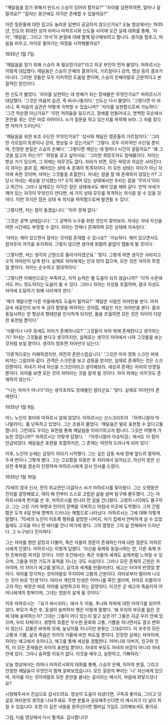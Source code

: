 "깨달음을 얻기 위해서 반드시 스승이 있어야 할까요?"
"자아를 실현하려면,
얼마나 걸릴까요?"
"잠자는 동안에도 자각은 존재할 수 있을까요?"

이런 질문들에 대한 깊고도 놀라운 답변이 궁금하지 않으신가요?
오늘 영상에서는 1935년,
인도의 위대한 성자 라마나 마하르시와 신도들 사이에 오간 실제 대화를 통해,
'자아',
'깨달음',
그리고 '의식'의 본질에 대해 함께 탐구해보려고 합니다.
생각을 멈추고,
마음을 비우고,
자아로 돌아가는 여정을 시작해볼까요?



1935년 1월 7일.



'깨달음을 얻기 위해 스승이 꼭 필요한가요?'라고 피곳 부인이 먼저 물었다.
마하르시는 이렇게 대답했다.
깨달음은 스승의 은혜의 결과이지,
가르침이나 강의,
명상 등의 결과가 아니다.
그러한 것들은 모두 이차적인 도움일 뿐이며,
스승의 은혜야말로 근본적이고 본질적인 원인이다.

한 신도가 물었다.
'자아를 실현하는 데 방해가 되는 장애물은 무엇인가요?'
마하르시가 대답했다.
'그것은 마음의 습관,
즉 바사나들이다.'
신도는 다시 물었다.
'그렇다면 이 바사나,
즉 마음의 습관은 어떻게 극복할 수 있습니까?'
'자아를 실현함으로써 가능하다.'
'그건 악순환 아닌가요?'
'이런 어려움을 일으키고,
장애를 만들어내고,
명백한 모순에서 혼란을 겪는 것은 바로 자아이다.
누가 질문을 하고 있는지를 파악해 보라.
그 자를 찾으면 자아가 드러난다.'

'깨달음을 위한 보조 수단은 무엇인가요?'
'성서와 깨달은 영혼들의 가르침이다.'
'그러한 가르침이 토론이나 강의,
명상일 수 있는가요?'
'그렇다.
모두 이차적인 수단일 뿐이며,
진정한 본질은 스승의 은혜다.'
'그렇다면 깨닫는 데 얼마나 시간이 걸릴까요?'
'왜 그것을 알고자 하는가?'
'희망을 갖고 싶어서요.'
'그러한 희망조차도 장애물이다.
자아는 항상 거기 있으며,
그 외에는 아무것도 없다.
자아가 되면,
모든 욕망과 의심은 사라진다.
이 자아는 꿈과 잠,
깨어있는 상태 속 존재의 목격자이다.
이 모든 상태는 자아가 아닌 자아에 속한 것이며,
자아는 그것들을 초월한다.
자네는 잠을 잘 때 존재하지 않았는가? 그 당시 자네는 세상을 인식했는가? 오직 깨어 있는 상태에서만 우리는 잠을 '무의식'이라고 여긴다.
그러나 실제로는 자각은 잠든 상태에서도 깨어 있을 때와 같다.
만약 자네가 깨어 있는 자각이 무엇인지 안다면,
세 가지 상태 모두를 목격하는 의식을 알 수 있을 것이다.
이런 의식은 잠든 상태 속 의식을 파악함으로써 발견될 수 있다.'

'그렇다면,
저는 잠이 들겠습니다.'
'아무 문제 없다.'

'그것은 공백 상태입니다.'
'그 공백이 누구를 위한 것인지 찾아보라.
자네는 자네 자신을 어떤 시간에도 부정할 수 없다.
자아는 언제나 존재하며 모든 상태에 지속된다.'

'자아는 깨어 있으면서 잠자는 것처럼 존재할 수 있나요?'
'가능하다.
깨어 있으면서도 잠자듯이 자각을 유지하라.
그렇지 않으면 생각에 휘말려 끝없이 맴돌게 될 것이다.'

'그렇다면,
저는 생각의 근원으로 돌아가야겠군요.'
'맞다.
그렇게 하면 생각은 사라지고 오직 자아만이 남게 된다.
실제로 자아에게는 안과 밖이 없으며,
모든 것은 자아의 투영일 뿐이다.
자아는 순수하고 절대적이다.'

'그렇다면 이해만으로는 부족하고,
지적 능력은 별 도움이 되지 않습니까?'
'지적 수준에서도 어느 정도까지는 도움이 될 수 있다.
그러나 자아는 지성을 초월하며,
결국 지성도 자아에 도달하기 위해 사라져야 한다.'

'제가 깨달으면 다른 이들에게도 도움이 될까요?'
'깨달은 사람은 자아만을 본다.
마치 금속 세공인이 보석 속 금의 함량을 파악하는 것처럼,
깨달은 자는 자아만을 본다.
몸과 동일시하는 한 형상과 형태만을 인식하게 되지만,
몸을 초월하면 모든 것은 자아의 다양한 표현일 뿐이다.'

'식물이나 나무 등에도 자아가 존재하나요?'
'그것들이 자아 밖에 존재한다고 생각하는가? 자네는 그것들을 본다고 생각하지만,
실제로는 생각이 자아에서 나와 그것들을 보는 것처럼 보일 뿐이다.
생각이 멈추면 자아만이 남는다.'

'이론적으로는 이해하겠지만,
여전히 혼란스럽습니다.'
'그것은 마치 영화 스크린 위에 비치는 그림자와 같다.
관객은 스크린을 보고 감동을 받지만,
실제로 존재하는 것은 스크린뿐이다.
자네가 자네 자신을 스크린이라고 생각해보라.
세상과 존재는 자아의 반영일 뿐이다.
자아를 보면 모든 것이 자아라는 것을 알게 될 것이다.
자아 외에는 아무것도 존재하지 않는다.'

'“나는 자아가 아니다”라는 생각조차도 장애물인 셈이군요.'
'맞다.
실제로 자아만이 존재한다.'

1935년 1월 8일.

어느 노인이 찾아와 마하르시 앞에 앉았다.
마하르시는 산스크리트어 『아루나찰라 마나말라이』를 낭독하고 있었다.
그는 조용히 물었다.
'깨달음은 말로 표현할 수 없다고들 합니다.
그런데도 우리는 표현을 통해 깨달음을 이야기하고자 합니다.
그것은 어떻게 가능한 것입니까?'
마하르시는 이렇게 답했다.
'『아루나찰라 아슈탁감』에서도 이 점이 언급되었다.
깨달음은 표현을 초월하지만,
그 존재는 여전히 드러나게 되어 있다.'

이후,
노인의 눈에는 감정이 어리기 시작했다.
그는 깊은 감동 속에 땅에 엎드려 절하며,
두세 번이나 그렇게 했다.
그는 고요함을 되찾은 후 자리에서 일어났고,
자신이 받은 신성한 축복을 겸손히 인정하며 마하르시에게 감사 인사를 드렸다.

1935년 1월 19일.

70세의 영국 신사,
전직 외교관인 더글라스 씨가 마하르시를 찾아왔다.
그는 오랫동안 진리를 갈망해왔고,
여러 해 전부터 스스로 고립된 삶을 살며 탐구에 몰두했다.
그는 마하르시에게 편지를 쓴 후,
마하르시를 만나러 먼 길을 건너왔다.
고령의 나이에도 불구하고,
그는 고된 기차 여행과 언어의 장벽을 극복하고 마침내 이곳에 도착했다.
그의 간절함은 도착 4일 만에 명백히 드러나는 체험으로 나타났다.
마하르시는 그에 대해 이렇게 말했다.
'70세의 노인이 이토록 평화를 갈망한 나머지,
자기 집에서 안락하게 살 수 있었음에도 고국을 떠나 먼 바다를 건너 여기에 왔다.
그의 열정은 그의 삶 전체에서 드러난다.
그 누구보다 진지하다.'

그는 자아를 향한 갈망과 더불어,
죽은 자들의 영혼이 존재하는가에 대한 질문도 마하르시에게 던졌다.
마하르시는 이렇게 답했다.
'자신을 육체와 동일시하는 한,
다른 육체 또한 진짜처럼 여겨질 것이다.
이런 조건에서는 죽은 자들의 세계도 실제처럼 느껴질 수 있으며,
그들을 위한 기도가 효력을 지니는 것도 사실이다.
그러나 모든 존재의 근원은 자아이며,
이 자아가 에고를 밝히고,
감각과 세계를 만들어낸다.
에고는 자아의 반영일 뿐이다.
자아를 망각하는 것이야말로 무지이며 고통의 근원이다.
자아로부터 떨어져 나오는 것이 바로 ‘탄생’이다.
따라서 개인의 탄생은 어머니를 죽인 셈이며,
자아로 되돌아가고자 하는 욕망은 바로 자아를 실현하고자 하는 갈망이다.
이것은 곧 에고의 죽음이자 어머니에게의 항복이며,
그녀는 영원히 살게 될 것이다.'

이후 마하르시는 『요가 바시쉬타』에서 두 아들,
푸냐와 파파에 대한 이야기를 읽어주었다.
부모가 죽은 후,
동생이 슬퍼하자 형은 이렇게 말했다.
'왜 우리의 부모를 잃은 것에 대해 슬퍼하는가? 그대는 그들이 어디 있는지 알고 싶은가? 그들은 지금 우리 안에 있으며,
우리 자체이다.
생명의 흐름은 무수한 윤회와 고통,
기쁨을 지나면서도 결코 변하지 않는다.
강물은 바위와 모래,
높낮이를 지나지만 본류는 그대로이다.
이 우주의 모든 고통과 기쁨,
삶과 죽음은 자아의 거울에 비친 파도일 뿐이다.
진정한 실재는 자아이며,
자아는 에고에서 솟아나고,
에고를 통해 세상을 경험한다.
어머니와 아버지,
친구와 친척,
이 모든 존재들은 자아의 표현일 뿐이다.
자네의 부모도 자네의 바깥이 아니라 자네 안에 있다.
그러니 슬퍼할 이유가 없다.
이것을 배우고,
실현하고,
기뻐하라.'



오늘 영상에서는 라마나 마하르시와의 대화를 통해,
스승의 은혜,
자아의 본질,
그리고 진정한 깨달음이 무엇인지 함께 살펴보았습니다.
모든 질문의 뿌리는 '나' 자신에게 있으며,
자아를 아는 것이야말로 모든 혼란을 끝내는 길이라는 메시지,
마음에 와닿으셨나요?

시청해주셔서 진심으로 감사드려요.
영상이 도움이 되셨다면,
구독과 좋아요,
그리고 덧글로 여러분의 생각을 나눠주세요.
주변 분들과 공유해주신다면 이 메시지가 더 널리 퍼질 수 있습니다.
또한 더 깊은 내용을 원하신다면 멤버십 가입도 고려해보셔도 좋아요.

그럼,
다음 영상에서 다시 뵐게요.
감사합니다!